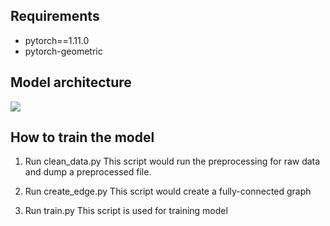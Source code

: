 ## Requirements
* pytorch==1.11.0
* pytorch-geometric

## Model architecture
![](https://i.imgur.com/lkCA1Rt.png)



## How to train the model
1. Run clean_data.py
This script would run the preprocessing for raw data and dump a preprocessed file.

2. Run create_edge.py
This script would create a fully-connected graph

3. Run train.py
This script is used for training model
